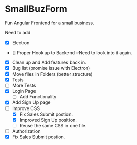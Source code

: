 # SmallBuzForm
Fun Angular Frontend for a small business.

Need to add 
- [X] Electron
- [] Proper Hook up to Backend  ~Need to look into it again.
- [X] Clean up and Add features back in.
- [X] Bug list (promise issue with Electron)
- [X] Move files in Folders (better structure)
- [X] Tests
- [ ] More Tests
- [X] Login Page
    - [ ] Add Functionality
- [X] Add Sign Up page
- [ ] Improve CSS
  - [x] Fix Sales Submit postion.
  - [x] Improved Sign Up position.
  - [ ]  Reuse the same CSS in one file. 
- [ ]  Authorization
- [x] Fix Sales Submit postion.
